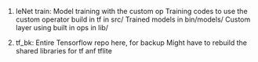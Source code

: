 1. leNet train: Model training with the custom op
				Training codes to use the custom operator build in tf in src/
				Trained models in bin/models/
				Custom layer using built in ops in lib/

2. tf_bk: 	Entire Tensorflow repo here, for backup
			Might have to rebuild the shared libraries for tf anf tflite
